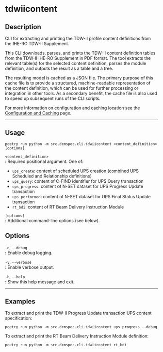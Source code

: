 # tdwiicontent

## Description

CLI for extracting and printing the TDW-II profile content definitions from the IHE-RO TDW-II Supplement.

This CLI downloads, parses, and prints the TDW-II content definition tables from the TDW-II IHE-RO Supplement
in PDF format.
The tool extracts the relevant table(s) for the selected content definition, parses the module definition, and
outputs the result as a table and a tree.

The resulting model is cached as a JSON file. The primary purpose of this cache file is to provide a structured,
machine-readable representation of the content definition, which can be used for further processing or integration
in other tools. As a secondary benefit, the cache file is also used to speed up subsequent runs of the CLI scripts.

For more information on configuration and caching location see the [Configuration and Caching](../configuration.md)
page.

---

## Usage

    poetry run python -m src.dcmspec.cli.tdwiicontent <content_definition> [options]

`<content_definition>`  
: Required positional argument. One of:

- `ups_create`: content of scheduled UPS creation (combined UPS Scheduled and Relationship definitions)
- `ups_query`: content of C-FIND identifier for UPS Query transaction
- `ups_progress`: content of N-SET dataset for UPS Progress Update transaction
- `ups_performed`: content of N-SET dataset for UPS Final Status Update transaction
- `rt_bdi`: content of RT Beam Delivery Instruction Module

`[options]`  
: Additional command-line options (see below).

## Options

`-d`, `--debug`  
: Enable debug logging.

`-v`, `--verbose`  
: Enable verbose output.

`-h`, `--help`  
: Show this help message and exit.

---

## Examples

To extract and print the TDW-II Progress Update transaction UPS content specification:

    poetry run python -m src.dcmspec.cli.tdwiicontent ups_progress --debug

To extract and print the RT Beam Delivery Instruction Module definition:

    poetry run python -m src.dcmspec.cli.tdwiicontent rt_bdi
